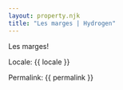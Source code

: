 ```yaml
---
layout: property.njk
title: "Les marges | Hydrogen"
---
```

Les marges!

Locale: {{ locale }}

Permalink: {{ permalink }}